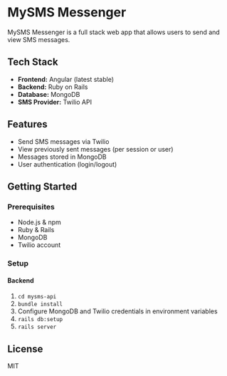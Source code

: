 # MySMS Messenger

MySMS Messenger is a full stack web app that allows users to send and view SMS messages.

## Tech Stack

- **Frontend:** Angular (latest stable)
- **Backend:** Ruby on Rails
- **Database:** MongoDB
- **SMS Provider:** Twilio API

## Features

- Send SMS messages via Twilio
- View previously sent messages (per session or user)
- Messages stored in MongoDB
- User authentication (login/logout)
## Getting Started

### Prerequisites

- Node.js & npm
- Ruby & Rails
- MongoDB
- Twilio account

### Setup

#### Backend

1. `cd mysms-api`
2. `bundle install`
3. Configure MongoDB and Twilio credentials in environment variables
4. `rails db:setup`
5. `rails server`

## License

MIT

